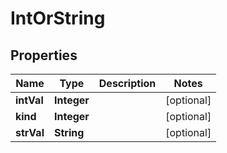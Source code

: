 
# IntOrString

## Properties
Name | Type | Description | Notes
------------ | ------------- | ------------- | -------------
**intVal** | **Integer** |  |  [optional]
**kind** | **Integer** |  |  [optional]
**strVal** | **String** |  |  [optional]



